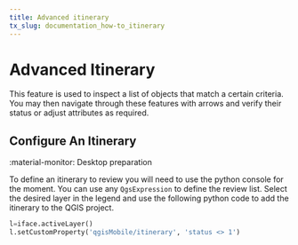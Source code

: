 ```yaml
---
title: Advanced itinerary
tx_slug: documentation_how-to_itinerary
---
```


# Advanced Itinerary

This feature is used to inspect a list of objects that match a certain
criteria. You may then navigate through these features with arrows and
verify their status or adjust attributes as required.


## Configure An Itinerary
:material-monitor: Desktop preparation

To define an itinerary to review you will need to use the python console
for the moment. You can use any `QgsExpression` to define the review list.
Select the desired layer in the legend and use the following python code
to add the itinerary to the QGIS project.

``` python
l=iface.activeLayer()
l.setCustomProperty('qgisMobile/itinerary', 'status <> 1')
```
